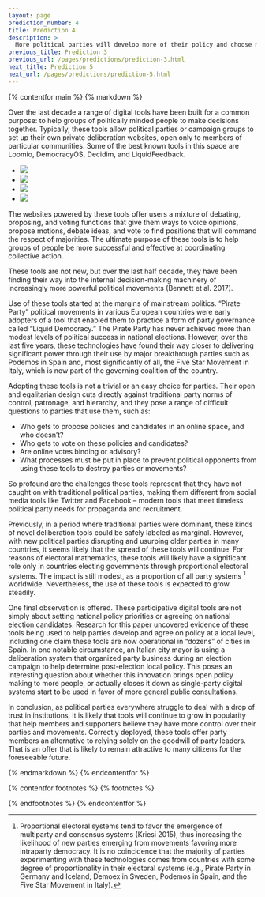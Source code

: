 ```yaml
---
layout: page
prediction_number: 4
title: Prediction 4
description: >
  More political parties will develop more of their policy and choose more of their candidates through dedicated digital platforms.
previous_title: Prediction 3
previous_url: /pages/predictions/prediction-3.html
next_title: Prediction 5
next_url: /pages/predictions/prediction-5.html
---
```


{% contentfor main %}
{% markdown %}

Over the last decade a range of digital tools have been built for a common purpose: to help groups of politically minded people to make decisions together. Typically, these tools allow political parties or campaign groups to set up their own private deliberation websites, open only to members of particular communities. Some of the best known tools in this space are Loomio, DemocracyOS, Decidim, and LiquidFeedback.

<ul class="content-body-slider">
<li><img src="https://source.unsplash.com/random?orientation=squarish&sig=1" /></li>
<li><img src="https://source.unsplash.com/random?orientation=squarish&sig=2" /></li>
<li><img src="https://source.unsplash.com/random?orientation=squarish&sig=3" /></li>
<li><img src="https://source.unsplash.com/random?orientation=squarish&sig=4" /></li>
</ul>

The websites powered by these tools offer users a mixture of debating, proposing, and voting functions that give them ways to voice opinions, propose motions, debate ideas, and vote to find positions that will command the respect of majorities. The ultimate purpose of these tools is to help groups of people be more successful and effective at coordinating collective action.

These tools are not new, but over the last half decade, they have been finding their way into the internal decision-making machinery of increasingly more powerful political movements (Bennett et al. 2017).

Use of these tools started at the margins of mainstream politics. “Pirate Party” political movements in various European countries were early adopters of a tool that enabled them to practice a form of party governance called “Liquid Democracy.” The Pirate Party has never achieved more than modest levels of political success in national elections. However, over the last five years, these technologies have found their way closer to delivering significant power through their use by major breakthrough parties such as Podemos in Spain and, most significantly of all, the Five Star Movement in Italy, which is now part of the governing coalition of the country.

Adopting these tools is not a trivial or an easy choice for parties. Their open and egalitarian design cuts directly against traditional party norms of control, patronage, and hierarchy, and they pose a range of difficult questions to parties that use them, such as:

-	Who gets to propose policies and candidates in an online space, and who doesn’t?
-	Who gets to vote on these policies and candidates?
-	Are online votes binding or advisory?
-	What processes must be put in place to prevent political opponents from using these tools to destroy parties or movements?

So profound are the challenges these tools represent that they have not caught on with traditional political parties, making them different from social media tools like Twitter and Facebook – modern tools that meet timeless political party needs for propaganda and recruitment.

Previously, in a period where traditional parties were dominant, these kinds of novel deliberation tools could be safely labeled as marginal. However, with new political parties disrupting and usurping older parties in many countries, it seems likely that the spread of these tools will continue. For reasons of electoral mathematics, these tools will likely have a significant role only in countries electing governments through proportional electoral systems. The impact is still modest, as a proportion of all party systems [^10] worldwide. Nevertheless, the use of these tools is expected to grow steadily.

One final observation is offered. These participative digital tools are not simply about setting national policy priorities or agreeing on national election candidates. Research for this paper uncovered evidence of these tools being used to help parties develop and agree on policy at a local level, including one claim these tools are now operational in “dozens” of cities in Spain. In one notable circumstance, an Italian city mayor is using a deliberation system that organized party business during an election campaign to help determine post-election local policy. This poses an interesting question about whether this innovation brings open policy making to more people, or actually closes it down as single-party digital systems start to be used in favor of more general public consultations.

In conclusion, as political parties everywhere struggle to deal with a drop of trust in institutions, it is likely that tools will continue to grow in popularity that help members and supporters believe they have more control over their parties and movements. Correctly deployed, these tools offer party members an alternative to relying solely on the goodwill of party leaders. That is an offer that is likely to remain attractive to many citizens for the foreseeable future.

{% endmarkdown %}
{% endcontentfor %}

{% contentfor footnotes %}
{% footnotes %}

[^10]: Proportional electoral systems tend to favor the emergence of multiparty and consensus systems (Kriesi 2015), thus increasing the likelihood of new parties emerging from movements favoring more intraparty democracy. It is no coincidence that the majority of parties experimenting with these technologies comes from countries with some degree of proportionality in their electoral systems (e.g., Pirate Party in Germany and Iceland, Demoex in Sweden, Podemos in Spain, and the Five Star Movement in Italy).

{% endfootnotes %}
{% endcontentfor %}